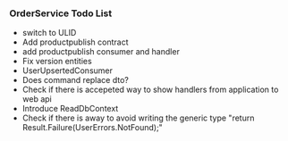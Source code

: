 ### OrderService Todo List

- switch to ULID
- Add productpublish contract
- add productpublish consumer and handler
- Fix version entities
- UserUpsertedConsumer
- Does command replace dto?
- Check if there is accepeted way to show handlers from application to web api
- Introduce ReadDbContext
- Check if there is away to avoid writing the generic type "return Result.Failure<OrderId>(UserErrors.NotFound);"